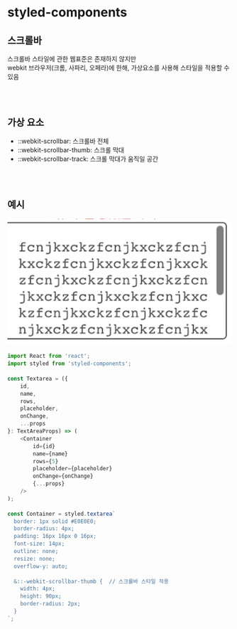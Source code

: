 # styled-components

## 스크롤바

스크롤바 스타일에 관한 웹표준은 존재하지 않지만  
webkit 브라우저(크롬, 사파리, 오페라)에 한해, 가상요소를 사용해 스타일을 적용할 수 있음

<br><br>

## 가상 요소

* ::webkit-scrollbar: 스크롤바 전체
* ::webkit-scrollbar-thumb: 스크롤 막대
* ::webkit-scrollbar-track: 스크롤 막대가 움직일 공간  

<br><br>

## 예시

![](../Images/textarea_scrollbar-style.png)

```js
import React from 'react';
import styled from 'styled-components';

const Textarea = ({
    id,
    name,
    rows,
    placeholder,
    onChange,
    ...props
}: TextAreaProps) => (
    <Container
        id={id}
        name={name}
        rows={5}
        placeholder={placeholder}
        onChange={onChange}
        {...props}
    />
);

const Container = styled.textarea`
  border: 1px solid #E0E0E0;
  border-radius: 4px;
  padding: 16px 16px 0 16px;
  font-size: 14px;
  outline: none;
  resize: none;
  overflow-y: auto;

  &::-webkit-scrollbar-thumb {  // 스크롤바 스타일 적용
    width: 4px;
    height: 90px;
    border-radius: 2px;
  }
`;

```

